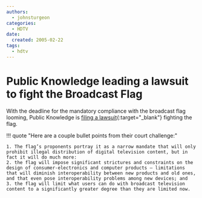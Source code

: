 ```yaml
---
authors:
  - johnsturgeon
categories:
  - HDTV
date:
  created: 2005-02-22
tags:
  - hdtv
---
```


# Public Knowledge leading a lawsuit to fight the Broadcast Flag

With the deadline for the mandatory compliance with the broadcast flag looming, Public Knowledge is [filing a lawsuit](http://www.publicknowledge.org/issues/bfcase){:target="_blank"} fighting the flag.   
<!-- more -->

!!! quote "Here are a couple bullet points from their court challenge:"
  
    1. The flag’s proponents portray it as a narrow mandate that will only prohibit illegal distribution of digital television content, but in fact it will do much more:
    2. the flag will impose significant strictures and constraints on the design of consumer-electronics and computer products — limitations that will diminish interoperability between new products and old ones, and that even pose interoperability problems among new devices; and
    3. the flag will limit what users can do with broadcast television content to a significantly greater degree than they are limited now.  

